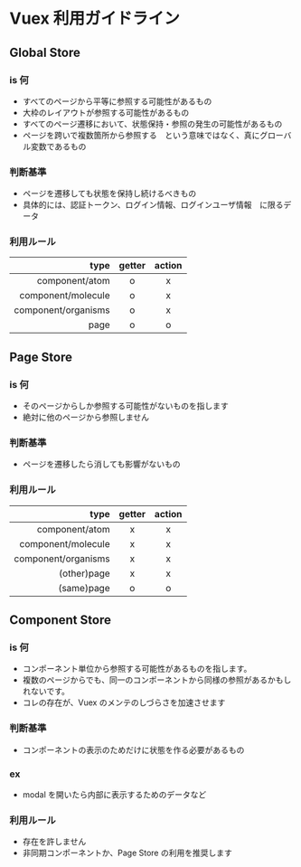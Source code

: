 # Vuex 利用ガイドライン

## Global Store

### is 何

- すべてのページから平等に参照する可能性があるもの
- 大枠のレイアウトが参照する可能性があるもの
- すべてのページ遷移において、状態保持・参照の発生の可能性があるもの
- ページを跨いで複数箇所から参照する　という意味ではなく、真にグローバル変数であるもの

### 判断基準

- ページを遷移しても状態を保持し続けるべきもの
- 具体的には、認証トークン、ログイン情報、ログインユーザ情報　に限るデータ

### 利用ルール

|                type | getter | action |
| ------------------: | :----: | :----: |
|      component/atom |   o    |   x    |
|  component/molecule |   o    |   x    |
| component/organisms |   o    |   x    |
|                page |   o    |   o    |

## Page Store

### is 何

- そのページからしか参照する可能性がないものを指します
- 絶対に他のページから参照しません

### 判断基準

- ページを遷移したら消しても影響がないもの

### 利用ルール

|                type | getter | action |
| ------------------: | :----: | :----: |
|      component/atom |   x    |   x    |
|  component/molecule |   x    |   x    |
| component/organisms |   x    |   x    |
|         (other)page |   x    |   x    |
|          (same)page |   o    |   o    |

## Component Store

### is 何

- コンポーネント単位から参照する可能性があるものを指します。
- 複数のページからでも、同一のコンポーネントから同様の参照があるかもしれないです。
- コレの存在が、Vuex のメンテのしづらさを加速させます

### 判断基準

- コンポーネントの表示のためだけに状態を作る必要があるもの

### ex

- modal を開いたら内部に表示するためのデータなど

### 利用ルール

- 存在を許しません
- 非同期コンポーネントか、Page Store の利用を推奨します
